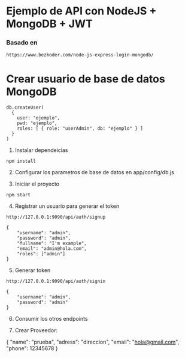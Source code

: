 # Ejemplo de API con NodeJS + MongoDB + JWT

### Basado en

```
https://www.bezkoder.com/node-js-express-login-mongodb/
```

# Crear usuario de base de datos MongoDB

```
db.createUser(
  {
    user: "ejemplo",
    pwd: "ejemplo",
    roles: [ { role: "userAdmin", db: "ejemplo" } ]
  }
)
```

1. Instalar dependeicias

```
npm install
```

2. Configurar los parametros de base de datos en app/config/db.js

3. Iniciar el proyecto

```
npm start
```

4. Registrar un usuario para generar el token

```
http://127.0.0.1:9090/api/auth/signup

{
    "username": "admin",
    "password": "admin",
    "fullname": "I'm example",
    "email": "admin@hola.com",
    "roles": ["admin"]
}
```

5. Generar token

```
http://127.0.0.1:9090/api/auth/signin

{
    "username": "admin",
    "password": "admin"
}
```

6. Consumir los otros endpoints

7. Crear Proveedor: 

{
    "name": "prueba",
    "adress": "direccion",
    "email": "hola@gmail.com",
    "phone": 12345678
}